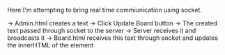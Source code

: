Here I'm attempting to bring real time commiunication using socket.

-> Admin.html creates a text
-> Click Update Board button
-> The created text passed through socket to the server
-> Server receives it and broadcasts it
-> Board.html receives this text through socket and updates the innerHTML of the element
